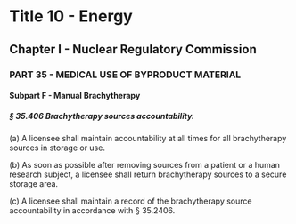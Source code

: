 
# Title 10 - Energy
## Chapter I - Nuclear Regulatory Commission
### PART 35 - MEDICAL USE OF BYPRODUCT MATERIAL
#### Subpart F - Manual Brachytherapy
##### § 35.406 Brachytherapy sources accountability.

(a) A licensee shall maintain accountability at all times for all brachytherapy sources in storage or use.

(b) As soon as possible after removing sources from a patient or a human research subject, a licensee shall return brachytherapy sources to a secure storage area.

(c) A licensee shall maintain a record of the brachytherapy source accountability in accordance with § 35.2406.

